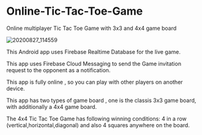 # Online-Tic-Tac-Toe-Game
Online multiplayer Tic Tac Toe Game with 3x3 and 4x4 game board

![20200827_114559](https://user-images.githubusercontent.com/54996735/91399399-8b99c580-e85b-11ea-8620-218fafd8c0f2.gif)


This Android app uses Firebase Realtime Database for the live game.

This app uses Firebase Cloud Messaging to send the Game invitation request to the opponent as a notification.

This app is fully online , so you can play with other players on another device.

This app has two types of game board , one is the classis 3x3 game board, with additionally a 4x4 game board.

The 4x4 Tic Tac Toe Game has following winning conditions: 4 in a row (vertical,horizontal,diagonal) and also 4 squares anywhere on the board.
